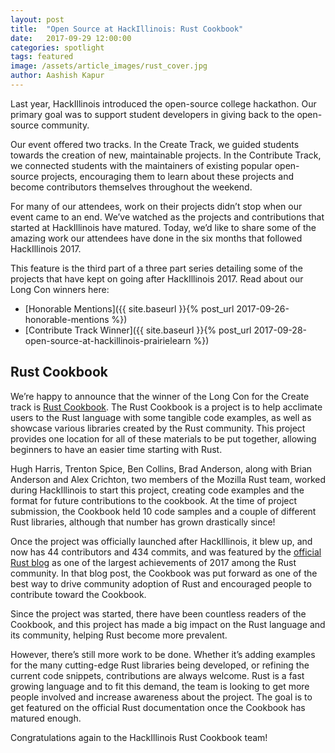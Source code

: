 ```yaml
---
layout: post
title:  "Open Source at HackIllinois: Rust Cookbook"
date:   2017-09-29 12:00:00
categories: spotlight
tags: featured
image: /assets/article_images/rust_cover.jpg
author: Aashish Kapur
---
```


Last year, HackIllinois introduced the open-source college hackathon. Our primary goal was to support student developers in giving back to the open-source community. 

Our event offered two tracks. In the Create Track, we guided students towards the creation of new, maintainable projects. In the Contribute Track, we connected students with the maintainers of existing popular open-source projects, encouraging them to learn about these projects and become contributors themselves throughout the weekend.

For many of our attendees, work on their projects didn’t stop when our event came to an end. We’ve watched as the projects and contributions that started at HackIllinois have matured. Today, we’d like to share some of the amazing work our attendees have done in the six months that followed HackIllinois 2017.

This feature is the third part of a three part series detailing some of the projects that have kept on going after HackIllinois 2017. Read about our Long Con winners here:

* [Honorable Mentions]({{ site.baseurl }}{% post_url 2017-09-26-honorable-mentions %})
* [Contribute Track Winner]({{ site.baseurl }}{% post_url 2017-09-28-open-source-at-hackillinois-prairielearn %})

## Rust Cookbook
We’re happy to announce that the winner of the Long Con for the Create track is [Rust Cookbook](https://github.com/rust-lang-nursery/rust-cookbook).  The Rust Cookbook is a project is to help acclimate users to the Rust language with some tangible code examples, as well as showcase various libraries created by the Rust community.  This project provides one location for all of these materials to be put together, allowing beginners to have an easier time starting with Rust.

Hugh Harris, Trenton Spice, Ben Collins, Brad Anderson, along with Brian Anderson and Alex Crichton, two members of the Mozilla Rust team, worked during HackIllinois to start this project, creating code examples and the format for future contributions to the cookbook.  At the time of project submission, the Cookbook held 10 code samples and a couple of different Rust libraries, although that number has grown drastically since!

Once the project was officially launched after HackIllinois, it blew up, and now has 44 contributors and 434 commits, and was featured by the [official Rust blog](https://blog.rust-lang.org/2017/05/05/libz-blitz.html) as one of the largest achievements of 2017 among the Rust community.  In that blog post, the Cookbook was put forward as one of the best way to drive community adoption of Rust and encouraged people to contribute toward the Cookbook.

Since the project was started, there have been countless readers of the Cookbook, and this project has made a big impact on the Rust language and its community, helping Rust become more prevalent.

However, there’s still more work to be done. Whether it’s adding examples for the many cutting-edge Rust libraries being developed, or refining the current code snippets, contributions are always welcome. Rust is a fast growing language and to fit this demand, the team is looking to get more people involved and increase awareness about the project. The goal is to get featured on the official Rust documentation once the Cookbook has matured enough.

Congratulations again to the HackIllinois Rust Cookbook team!


